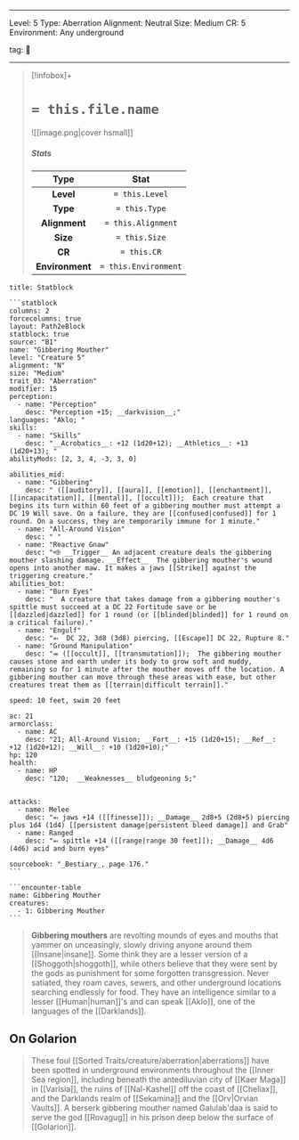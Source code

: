 
---


Level: 5
Type: Aberration
Alignment: Neutral
Size: Medium
CR: 5
Environment: Any underground


tag: 👹

---

> [!infobox]+
> #  `= this.file.name`
> ![[image.png|cover hsmall]]
> ##### Stats
> Type | Stat |
> :---:|:---:|
> **Level** | `= this.Level` |
> **Type** | `= this.Type` |
> **Alignment** | `= this.Alignment` |
> **Size** | `= this.Size` |
> **CR** | `= this.CR` |
> **Environment** | `= this.Environment` |




````ad-info
title: Statblock

```statblock
columns: 2
forcecolumns: true
layout: Path2eBlock
statblock: true
source: "B1"
name: "Gibbering Mouther"
level: "Creature 5"
alignment: "N"
size: "Medium"
trait_03: "Aberration"
modifier: 15
perception:
  - name: "Perception"
    desc: "Perception +15; __darkvision__;"
languages: "Aklo; "
skills:
  - name: "Skills"
    desc: "__Acrobatics__: +12 (1d20+12); __Athletics__: +13 (1d20+13); "
abilityMods: [2, 3, 4, -3, 3, 0]

abilities_mid:
  - name: "Gibbering"
    desc: " ([[auditory]], [[aura]], [[emotion]], [[enchantment]], [[incapacitation]], [[mental]], [[occult]]);  Each creature that begins its turn within 60 feet of a gibbering mouther must attempt a DC 19 Will save. On a failure, they are [[confused|confused]] for 1 round. On a success, they are temporarily immune for 1 minute."
  - name: "All-Around Vision"
    desc: " "
  - name: "Reactive Gnaw"
    desc: "⬲ __Trigger__ An adjacent creature deals the gibbering mouther slashing damage. __Effect__  The gibbering mouther's wound opens into another maw. It makes a jaws [[Strike]] against the triggering creature."
abilities_bot:
  - name: "Burn Eyes"
    desc: "  A creature that takes damage from a gibbering mouther's spittle must succeed at a DC 22 Fortitude save or be [[dazzled|dazzled]] for 1 round (or [[blinded|blinded]] for 1 round on a critical failure)."
  - name: "Engulf"
    desc: "⬻  DC 22, 3d8 (3d8) piercing, [[Escape]] DC 22, Rupture 8."
  - name: "Ground Manipulation"
    desc: "⬺ ([[occult]], [[transmutation]]);  The gibbering mouther causes stone and earth under its body to grow soft and muddy, remaining so for 1 minute after the mouther moves off the location. A gibbering mouther can move through these areas with ease, but other creatures treat them as [[terrain|difficult terrain]]."

speed: 10 feet, swim 20 feet

ac: 21
armorclass:
  - name: AC
    desc: "21; All-Around Vision; __Fort__: +15 (1d20+15); __Ref__: +12 (1d20+12); __Will__: +10 (1d20+10);"
hp: 120
health:
  - name: HP
    desc: "120;  __Weaknesses__ bludgeoning 5;"


attacks:
  - name: Melee
    desc: "⬻ jaws +14 ([[finesse]]); __Damage__ 2d8+5 (2d8+5) piercing plus 1d4 (1d4) [[persistent damage|persistent bleed damage]] and Grab"
  - name: Ranged
    desc: "⬻ spittle +14 ([[range|range 30 feet]]); __Damage__ 4d6 (4d6) acid and burn eyes"

sourcebook: "_Bestiary_, page 176."
```

```encounter-table
name: Gibbering Mouther
creatures:
  - 1: Gibbering Mouther
```

````



> **Gibbering mouthers** are revolting mounds of eyes and mouths that yammer on unceasingly, slowly driving anyone around them [[Insane|insane]]. Some think they are a lesser version of a [[Shoggoth|shoggoth]], while others believe that they were sent by the gods as punishment for some forgotten transgression. Never satiated, they roam caves, sewers, and other underground locations searching endlessly for food. They have an intelligence similar to a lesser [[Human|human]]'s and can speak [[Aklo]], one of the languages of the [[Darklands]].


## On Golarion

> These foul [[Sorted Traits/creature/aberration|aberrations]] have been spotted in underground environments throughout the [[Inner Sea region]], including beneath the antediluvian city of [[Kaer Maga]] in [[Varisia]], the ruins of [[Nal-Kashel]] off the coast of [[Cheliax]], and the Darklands realm of [[Sekamina]] and the [[Orv|Orvian Vaults]]. A berserk gibbering mouther named Galulab'daa is said to serve the god [[Rovagug]] in his prison deep below the surface of [[Golarion]].










